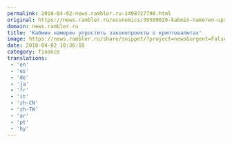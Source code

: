 ```yaml
---
permalink: 2018-04-02-news.rambler.ru-1498727790.html
original: https://news.rambler.ru/economics/39509029-kabmin-nameren-uprostit-zakonoproekty-o-kriptovalyutah/
domain: news.rambler.ru
title: 'Кабмин намерен упростить законопроекты о криптовалютах'
image: https://news.rambler.ru/share/snippet/?project=news&urgent=False&image=http%3A%2F%2Fnews.rambler.ru%2Fimg%2F2018%2F04%2F02132520.029363.9808.jpg&big=False&title=%D0%9A%D0%B0%D0%B1%D0%BC%D0%B8%D0%BD+%D0%BD%D0%B0%D0%BC%D0%B5%D1%80%D0%B5%D0%BD+%D1%83%D0%BF%D1%80%D0%BE%D1%81%D1%82%D0%B8%D1%82%D1%8C+%D0%B7%D0%B0%D0%BA%D0%BE%D0%BD%D0%BE%D0%BF%D1%80%D0%BE%D0%B5%D0%BA%D1%82%D1%8B+%D0%BE%C2%A0%D0%BA%D1%80%D0%B8%D0%BF%D1%82%D0%BE%D0%B2%D0%B0%D0%BB%D1%8E%D1%82%D0%B0%D1%85
date: 2018-04-02 10:36:18
category: finance
translations: 
 - 'en'
 - 'es'
 - 'de'
 - 'ja'
 - 'fr'
 - 'it'
 - 'zh-CN'
 - 'zh-TW'
 - 'ar'
 - 'pt'
 - 'hy'
---
```


